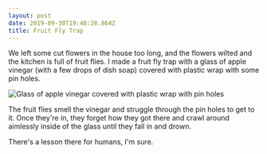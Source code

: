```yaml
---
layout: post
date: 2019-09-30T19:48:28.864Z
title: Fruit Fly Trap
---
```

We left some cut flowers in the house too long, and the flowers wilted and the kitchen is full of fruit flies. I made a fruit fly trap with a glass of apple vinegar (with a few drops of dish soap) covered with plastic wrap with some pin holes.

![Glass of apple vinegar covered with plastic wrap with pin holes](/assets/fruitflytrap.jpg "Fruit Fly Trap")

The fruit flies smell the vinegar and struggle through the pin holes to get to it. Once they're in, they forget how they got there and crawl around aimlessly inside of the glass until they fall in and drown.

There's a lesson there for humans, I'm sure.
